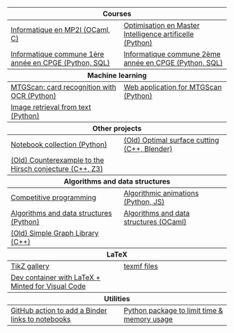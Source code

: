 <table class="tg">
  <thead>
  <tr>
    <th class="tg-baqh" colspan="2">Courses</th>
  </tr>
</thead>
<tbody>
  <tr>
    <td class="tg-0lax"><a href="https://github.com/mp2i-fsm/mp2i-2021">Informatique en MP2I (OCaml, C)</a></th>
    <td class="tg-0lax"><a href="https://github.com/fortierq/oc-m1-2021)">Optimisation en Master Intelligence artificelle (Python)</a></th>
  </tr>
  <tr>
    <td class="tg-0lax"><a href="https://github.com/fortierq/itc1">Informatique commune 1ère année en CPGE (Python, SQL)</a></th>
    <td class="tg-0lax"><a href="https://github.com/fortierq/ipt2)">Informatique commune 2ème année en CPGE (Python, SQL)</a></th>
  </tr>

<thead>
  <tr>
    <th class="tg-baqh" colspan="3">Machine learning</th>
  </tr>
</tbody>
</thead>
<tbody>
  <tr>
    <td class="tg-0lax"><a href="https://github.com/fortierq/mtgscan">MTGScan: card recognition with OCR (Python)</a></th>
    <td class="tg-0lax"><a href="https://github.com/fortierq/mtgscan-app)">Web application for MTGScan (Python)</a></th>
  </tr>
  <tr>
    <td class="tg-0lax"><a href="https://github.com/fortierq/image-retrieval">Image retrieval from text (Python)</a></th>
    <td class="tg-0lax"></th>
  </tr>
</tbody>

<thead>
  <tr>
    <th class="tg-baqh" colspan="3">Other projects</th>
  </tr>
</tbody>
</thead>
<tbody>
  <tr>
    <td class="tg-0lax"><a href="https://github.com/fortierq/notebooks">Notebook collection (Python)</a></th>
    <td class="tg-0lax"><a href="https://github.com/fortierq/OC3D)">(Old) Optimal surface cutting (C++, Blender)</a></th>
  </tr>
  <tr>
    <td class="tg-0lax"><a href="https://github.com/fortierq/Prismatoid">(Old) Counterexample to the Hirsch conjecture (C++, Z3)</a></th>
    <td class="tg-0lax"></th>
  </tr>
</tbody>

<thead>
  <tr>
    <th class="tg-baqh" colspan="3">Algorithms and data structures</th>
  </tr>
</tbody>
</thead>
<tbody>
  <tr>
    <td class="tg-0lax"><a href="https://github.com/fortierq/competitions">Competitive programming</a></th>
    <td class="tg-0lax"><a href="https://github.com/fortierq/animations">Algorithmic animations (Python, JS)</a></th>
  </tr>
  <tr>
    <td class="tg-0lax"><a href="https://github.com/fortierq/algorithms">Algorithms and data structures (Python)</a></th>
    <td class="tg-0lax"><a href="https://github.com/fortierq/OCamlLibrary">Algorithms and data structures (OCaml)</a></th>
  </tr>
  <tr>
    <td class="tg-0lax"><a href="https://github.com/fortierq/algorithms">(Old) Simple Graph Library (C++)</a></th>
    <td class="tg-0lax"></th>
  </tr>
</tbody>

<thead>
  <tr>
    <th class="tg-baqh" colspan="3">LaTeX</th>
  </tr>
</tbody>
</thead>
<tbody>
  <tr>
    <td class="tg-0lax"><a href="https://github.com/fortierq/tikz">TikZ gallery</a></th>
    <td class="tg-0lax"><a href="https://github.com/fortierq/texmf">texmf files</a></th>
  </tr>
  <tr>
    <td class="tg-0lax"><a href="https://github.com/fortierq/devcontainer-latex)">Dev container with LaTeX + Minted for Visual Code</a></th>
    <td class="tg-0lax"></th>
  </tr>
</tbody>

<thead>
  <tr>
    <th class="tg-baqh" colspan="3">Utilities</th>
  </tr>
</tbody>
</thead>
<tbody>
  <tr>
    <td class="tg-0lax"><a href="https://github.com/fortierq/add-binder-link-action">GitHub action to add a Binder links to notebooks</a></th>
    <td class="tg-0lax"><a href="https://github.com/fortierq/flimit">Python package to limit time & memory usage</a></th>
  </tr>
</tbody>

</table>

